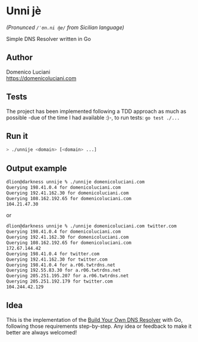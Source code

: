 # Unni jè 

_(Pronunced `/ˈʊn.ni ʤe/` from Sicilian language)_

Simple DNS Resolver written in Go

## Author
Domenico Luciani    
https://domenicoluciani.com

## Tests

The project has been implemented following a TDD approach as much as possible -due of the time I had available :)-, to run tests: `go test ./...`

## Run it
```sh
> ./unnije <domain> [<domain> ...]
```

## Output example
```sh
dlion@darkness unnije % ./unnije domenicoluciani.com
Querying 198.41.0.4 for domenicoluciani.com
Querying 192.41.162.30 for domenicoluciani.com
Querying 108.162.192.65 for domenicoluciani.com
104.21.47.30
```
or

```sh
dlion@darkness unnije % ./unnije domenicoluciani.com twitter.com
Querying 198.41.0.4 for domenicoluciani.com
Querying 192.41.162.30 for domenicoluciani.com
Querying 108.162.192.65 for domenicoluciani.com
172.67.144.42
Querying 198.41.0.4 for twitter.com
Querying 192.41.162.30 for twitter.com
Querying 198.41.0.4 for a.r06.twtrdns.net
Querying 192.55.83.30 for a.r06.twtrdns.net
Querying 205.251.195.207 for a.r06.twtrdns.net
Querying 205.251.192.179 for twitter.com
104.244.42.129
```


## Idea
This is the implementation of the [Build Your Own DNS Resolver](https://codingchallenges.fyi/challenges/challenge-dns-resolver/) with Go, following those requirements step-by-step.
Any idea or feedback to make it better are always welcomed!